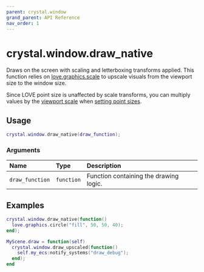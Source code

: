 ```yaml
---
parent: crystal.window
grand_parent: API Reference
nav_order: 1
---
```


# crystal.window.draw_native

Draws on the screen with scaling and letterboxing transforms applied. This function relies on [love.graphics.scale](https://love2d.org/wiki/love.graphics.scale) to upscale visuals from the viewport size to the window size.

Since LOVE point size is unaffected by scale transforms, you can multiply values by the [viewport scale](viewport_scale) when [setting point sizes](https://love2d.org/wiki/love.graphics.setPointSize).

## Usage

```lua
crystal.window.draw_native(draw_function);
```

### Arguments

| Name            | Type       | Description                            |
| :-------------- | :--------- | :------------------------------------- |
| `draw_function` | `function` | Function containing the drawing logic. |

## Examples

```lua
crystal.window.draw_native(function()
  love.graphics.circle("fill", 50, 50, 40);
end);
```

```lua
MyScene.draw = function(self)
  crystal.window.draw_upscaled(function()
    self.my_ecs:notify_systems("draw_debug");
  end);
end
```
